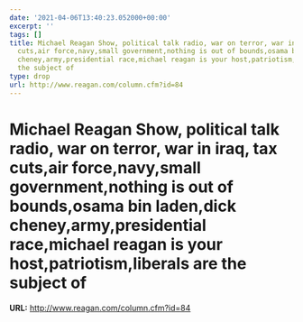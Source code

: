 ```yaml
---
date: '2021-04-06T13:40:23.052000+00:00'
excerpt: ''
tags: []
title: Michael Reagan Show, political talk radio, war on terror, war in iraq, tax
  cuts,air force,navy,small government,nothing is out of bounds,osama bin laden,dick
  cheney,army,presidential race,michael reagan is your host,patriotism,liberals are
  the subject of
type: drop
url: http://www.reagan.com/column.cfm?id=84
---
```


# Michael Reagan Show, political talk radio, war on terror, war in iraq, tax cuts,air force,navy,small government,nothing is out of bounds,osama bin laden,dick cheney,army,presidential race,michael reagan is your host,patriotism,liberals are the subject of

**URL:** http://www.reagan.com/column.cfm?id=84
